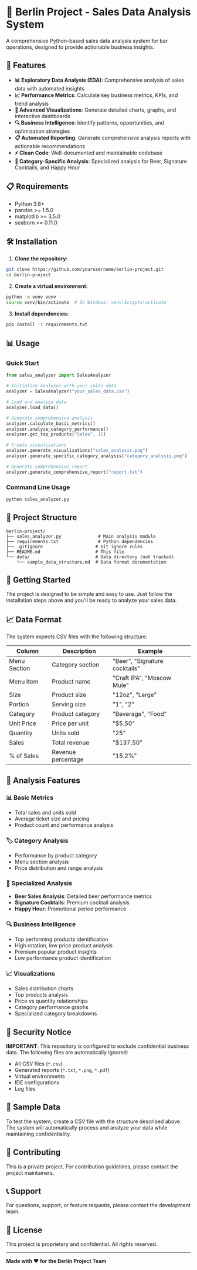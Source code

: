 # 🍺 Berlin Project - Sales Data Analysis System

A comprehensive Python-based sales data analysis system for bar operations, designed to provide actionable business insights.



## 🚀 Features

- **📊 Exploratory Data Analysis (EDA)**: Comprehensive analysis of sales data with automated insights
- **📈 Performance Metrics**: Calculate key business metrics, KPIs, and trend analysis
- **🎨 Advanced Visualizations**: Generate detailed charts, graphs, and interactive dashboards
- **🔍 Business Intelligence**: Identify patterns, opportunities, and optimization strategies
- **📋 Automated Reporting**: Generate comprehensive analysis reports with actionable recommendations
- **⚡ Clean Code**: Well-documented and maintainable codebase
- **🍺 Category-Specific Analysis**: Specialized analysis for Beer, Signature Cocktails, and Happy Hour

## 📋 Requirements

- Python 3.8+
- pandas >= 1.5.0
- matplotlib >= 3.5.0
- seaborn >= 0.11.0

## 🛠️ Installation

1. **Clone the repository:**
```bash
git clone https://github.com/yourusername/berlin-project.git
cd berlin-project
```

2. **Create a virtual environment:**
```bash
python -m venv venv
source venv/bin/activate  # On Windows: venv\Scripts\activate
```

3. **Install dependencies:**
```bash
pip install -r requirements.txt
```

## 📊 Usage

### Quick Start

```python
from sales_analyzer import SalesAnalyzer

# Initialize analyzer with your sales data
analyzer = SalesAnalyzer("your_sales_data.csv")

# Load and analyze data
analyzer.load_data()

# Generate comprehensive analysis
analyzer.calculate_basic_metrics()
analyzer.analyze_category_performance()
analyzer.get_top_products("Sales", 15)

# Create visualizations
analyzer.generate_visualizations("sales_analysis.png")
analyzer.generate_specific_category_analysis("category_analysis.png")

# Generate comprehensive report
analyzer.generate_comprehensive_report("report.txt")
```

### Command Line Usage

```bash
python sales_analyzer.py
```

## 📁 Project Structure

```
berlin-project/
├── sales_analyzer.py              # Main analysis module
├── requirements.txt               # Python dependencies
├── .gitignore                    # Git ignore rules
├── README.md                     # This file
└── data/                         # Data directory (not tracked)
    └── sample_data_structure.md  # Data format documentation
```

## 🔧 Getting Started

The project is designed to be simple and easy to use. Just follow the installation steps above and you'll be ready to analyze your sales data.

## 📈 Data Format

The system expects CSV files with the following structure:

| Column | Description | Example |
|--------|-------------|---------|
| Menu Section | Category section | "Beer", "Signature cocktails" |
| Menu Item | Product name | "Craft IPA", "Moscow Mule" |
| Size | Product size | "12oz", "Large" |
| Portion | Serving size | "1", "2" |
| Category | Product category | "Beverage", "Food" |
| Unit Price | Price per unit | "$5.50" |
| Quantity | Units sold | "25" |
| Sales | Total revenue | "$137.50" |
| % of Sales | Revenue percentage | "15.2%" |

## 🎯 Analysis Features

### 📊 Basic Metrics
- Total sales and units sold
- Average ticket size and pricing
- Product count and performance analysis

### 🏷️ Category Analysis
- Performance by product category
- Menu section analysis
- Price distribution and range analysis

### 🍺 Specialized Analysis
- **Beer Sales Analysis**: Detailed beer performance metrics
- **Signature Cocktails**: Premium cocktail analysis
- **Happy Hour**: Promotional period performance

### 🔍 Business Intelligence
- Top performing products identification
- High rotation, low price product analysis
- Premium popular product insights
- Low performance product identification

### 📈 Visualizations
- Sales distribution charts
- Top products analysis
- Price vs quantity relationships
- Category performance graphs
- Specialized category breakdowns

## 🚨 Security Notice

**IMPORTANT**: This repository is configured to exclude confidential business data. The following files are automatically ignored:

- All CSV files (`*.csv`)
- Generated reports (`*.txt`, `*.png`, `*.pdf`)
- Virtual environments
- IDE configurations
- Log files

## 📝 Sample Data

To test the system, create a CSV file with the structure described above. The system will automatically process and analyze your data while maintaining confidentiality.

## 🤝 Contributing

This is a private project. For contribution guidelines, please contact the project maintainers.

## 📞 Support

For questions, support, or feature requests, please contact the development team.

## 📄 License

This project is proprietary and confidential. All rights reserved.

---

**Made with ❤️ for the Berlin Project Team**